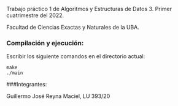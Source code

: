 Trabajo práctico 1 de Algoritmos y Estructuras de Datos 3. Primer cuatrimestre del 2022.

Facultad de Ciencias Exactas y Naturales de la UBA.

### Compilación y ejecución:
Escribir los siguiente comandos en el directorio actual:
```
make
./main
```

###Integrantes:

Guillermo José Reyna Maciel, LU 393/20